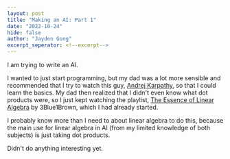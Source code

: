 ```yaml
---
layout: post
title: "Making an AI: Part 1"
date: "2022-10-24"
hide: false
author: "Jayden Gong"
excerpt_seperator: <!--excerpt-->
---
```


I am trying to write an AI.

I wanted to just start programming, but my dad was a lot more sensible and
recommended that I try to watch this guy, [Andrej Karpathy](https://www.youtube.com/@AndrejKarpathy),
so that I could learn the basics. My dad then realized that I didn't even know
what dot products were, so I just kept watching the playlist,
[The Essence of Linear Algebra](https://www.youtube.com/@3blue1brown) by 3Blue1Brown,
which I had already started.

I probably know more than I need to about linear algebra to do this, because the main
use for linear algebra in AI (from my limited knowledge of both subjects) is just taking dot products.

Didn't do anything interesting yet.